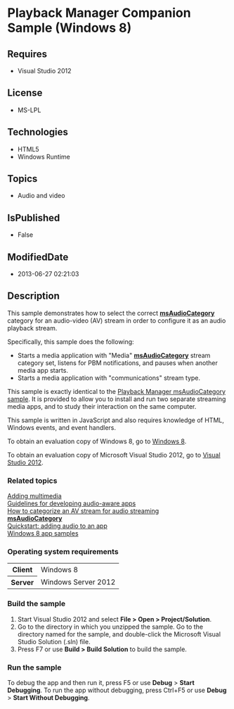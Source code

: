 # Playback Manager Companion Sample (Windows 8)
## Requires
* Visual Studio 2012
## License
* MS-LPL
## Technologies
* HTML5
* Windows Runtime
## Topics
* Audio and video
## IsPublished
* False
## ModifiedDate
* 2013-06-27 02:21:03
## Description

<div id="mainSection">
<p>This sample demonstrates how to select the correct <a href="http://msdn.microsoft.com/library/windows/apps/hh767375">
<b>msAudioCategory</b></a> category for an audio-video (AV) stream in order to configure it as an audio playback stream.</p>
<p>Specifically, this sample does the following:</p>
<ul>
<li>Starts a media application with &quot;Media&quot; <a href="http://msdn.microsoft.com/library/windows/apps/hh767375">
<b>msAudioCategory</b></a> stream category set, listens for PBM notifications, and pauses when another media app starts.
</li><li>Starts a media application with &quot;communications&quot; stream type. </li></ul>
<p></p>
<p>This sample is exactly identical to the <a href="http://code.msdn.microsoft.com/windowsapps/Playback-Manager-e6526e67">
Playback Manager msAudioCategory sample</a>. It is provided to allow you to install and run two separate streaming media apps, and to study their interaction on the same computer.</p>
<p></p>
<p>This sample is written in JavaScript and also requires knowledge of HTML, Windows events, and event handlers.</p>
<p>To obtain an evaluation copy of Windows&nbsp;8, go to <a href="http://go.microsoft.com/fwlink/p/?linkid=241655">
Windows&nbsp;8</a>.</p>
<p>To obtain an evaluation copy of Microsoft Visual Studio&nbsp;2012, go to <a href="http://go.microsoft.com/fwlink/p/?linkid=241656">
Visual Studio&nbsp;2012</a>.</p>
<h3><a id="related_topics"></a>Related topics</h3>
<dl><dt><a href="http://msdn.microsoft.com/en-us/library/windows/apps/hh465132.aspx">Adding multimedia</a>
</dt><dt><a href="http://msdn.microsoft.com/en-us/library/windows/apps/hh452724.aspx">Guidelines for developing audio-aware apps</a>
</dt><dt><a href="http://msdn.microsoft.com/en-us/library/windows/apps/hh452719.aspx">How to categorize an AV stream for audio streaming</a>
</dt><dt><a href="http://msdn.microsoft.com/library/windows/apps/hh767375"><b>msAudioCategory</b></a>
</dt><dt><a href="http://msdn.microsoft.com/en-us/library/windows/apps/hh452730.aspx">Quickstart: adding audio to an app</a>
</dt><dt><a href="http://go.microsoft.com/fwlink/p/?LinkID=227694">Windows 8 app samples</a>
</dt></dl>
<h3>Operating system requirements</h3>
<table>
<tbody>
<tr>
<th>Client</th>
<td><dt>Windows&nbsp;8 </dt></td>
</tr>
<tr>
<th>Server</th>
<td><dt>Windows Server&nbsp;2012 </dt></td>
</tr>
</tbody>
</table>
<h3>Build the sample</h3>
<ol>
<li>Start Visual Studio&nbsp;2012 and select <b>File &gt; Open &gt; Project/Solution</b>.
</li><li>Go to the directory in which you unzipped the sample. Go to the directory named for the sample, and double-click the Microsoft Visual Studio Solution (.sln) file.
</li><li>Press F7 or use <b>Build &gt; Build Solution</b> to build the sample. </li></ol>
<h3>Run the sample</h3>
<p>To debug the app and then run it, press F5 or use <b>Debug</b> &gt; <b>Start Debugging</b>. To run the app without debugging, press Ctrl&#43;F5 or use
<b>Debug</b> &gt; <b>Start Without Debugging</b>.</p>
</div>
